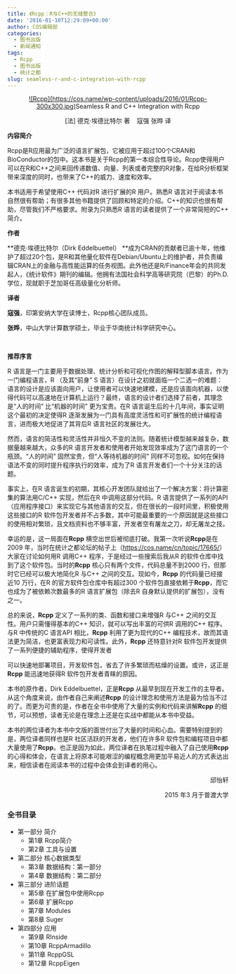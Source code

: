 ```yaml
---
title: 《Rcpp：R与C++的无缝整合》
date: '2016-01-10T12:29:09+00:00'
author: COS编辑部
categories:
  - 图书出版
  - 新闻通知
tags:
  - Rcpp
  - 图书出版
  - 统计之都
slug: seamless-r-and-c-integration-with-rcpp
---
```


<p style="text-align: center;">
  <a href="https://cos.name/wp-content/uploads/2016/01/Rcpp.jpg" rel="attachment wp-att-11834">![Rcpp](https://cos.name/wp-content/uploads/2016/01/Rcpp-300x300.jpg)</a>Seamless R and C++ Integration with Rcpp
</p>

<p style="text-align: center;">
  [法] 德克·埃德比特尔 著    寇强 张晔 译
</p>

**内容简介**

Rcpp是R应用最为广泛的语言扩展包，它被应用于超过100个CRAN和BioConductor的包中。这本书是关于Rcpp的第一本综合性导论。Rcpp使得用户可以在R和C++之间来回传递数值、向量、列表或者完整的R对象，在给R分析框架带来深度的同时，也带来了C++的威力、速度和效率。

<!--more-->本书适用于希望使用C++ 代码对R 进行扩展的R 用户。熟悉R 语言对于阅读本书自然很有帮助；有很多其他书籍提供了回顾和特定的介绍。C++的知识也很有帮助，尽管我们不严格要求。附录为只熟悉R 语言的读者提供了一个非常简短的C++ 简介。

**作者**

**德克·埃德比特尔（Dirk Eddelbuettel） **成为CRAN的贡献者已逾十年，他维护了超过20个包，是R和其他量化软件在Debian/Ubuntu上的维护者，并负责编辑CRAN上的金融与高性能运算的任务视图。此外他还是R/Finance年会的共同发起人，《统计软件》期刊的编辑。他拥有法国社会科学高等研究院（巴黎）的Ph.D.学位，现就职于芝加哥任高级量化分析师。

**译者**

**寇强**，印第安纳大学在读博士，Rcpp核心团队成员。

**张晔**，中山大学计算数学硕士，毕业于华南统计科学研究中心。

&nbsp;

**推荐序言**

R 语言是一门主要用于数据处理、统计分析和可视化作图的解释型脚本语言。作为一门编程语言，R （及其“前身” S 语言）在设计之初就面临一个二选一的难题：语言的设计是应该面向用户，让使用者可以快速地建模，还是应该面向机器，以使得代码可以高速地在计算机上运行？最终，语言的设计者们选择了前者，其理念是“人的时间” 比“机器的时间” 更为宝贵。在R 语言诞生后的十几年间，事实证明这个最初的决定使得R 逐渐发展为一门具有高度灵活性和可扩展性的统计编程语言，进而极大地促进了其背后R 语言社区的发展壮大。

然而，语言的简洁性和灵活性并非恒久不变的法则。随着统计模型越来越复杂，数据量越来越大，众多的R 语言开发者和使用者开始发现效率成为了这门语言的一个瓶颈。“人的时间” 固然宝贵，但“人等待机器的时间” 同样不可忽视。如何在保持语法不变的同时提升程序执行的效率，成为了R 语言开发者们一个十分关注的话题。

事实上，在R 语言诞生的初期，其核心开发团队就给出了一个解决方案：将计算密集的算法用C/C++ 实现，然后在R 中调用这部分代码。R 语言提供了一系列的API （应用程序接口）来实现它与其他语言的交互，但在很长的一段时间里，积极使用这些接口的R 软件包开发者并不占多数，其中可能最重要的一个原因就是这些接口的使用相对繁琐，且文档资料也不够丰富，开发者空有屠龙之刀，却无屠龙之技。

幸运的是，这一局面在**Rcpp** 横空出世后被彻底打破。我第一次听说**Rcpp**是在2009 年，当时在统计之都论坛的帖子上（<https://cos.name/cn/topic/17665/>）大家在讨论如何用R 调用C++ 程序，于是经过一些搜索后我从R 的软件仓库中找到了这个软件包。当时的**Rcpp** 核心只有两个文件，代码总量不到2000 行，但那时它已经可以极大地简化R 与C++ 之间的交互。现如今，**Rcpp** 的代码量已经接近10 万行，在R 的官方软件包仓库中有超过300 个软件包直接依赖于**Rcpp**，而它也成为了被依赖次数最多的R 语言扩展包（除去R 自身默认提供的扩展包），没有之一。

总的来说，**Rcpp** 定义了一系列的类、函数和接口来增强R 与C++ 之间的交互性。用户只需懂得基本的C++ 知识，就可以写出丰富的可供R 调用的C++ 程序。与R 中传统的C 语言API 相比，**Rcpp** 利用了更为现代的C++ 编程技术，故而其语法更为简洁，也更富表现力和可读性。此外，**Rcpp** 还特意针对R 软件包开发提供了一系列便捷的辅助程序，使得开发者

可以快速地部署项目，开发软件包，省去了许多繁琐而枯燥的设置。或许，这正是**Rcpp** 能迅速地获得R 软件包开发者青睐的原因。

本书的原作者，Dirk Eddelbuettel，正是**Rcpp** 从最早到现在开发工作的主导者。从这个角度来说，由作者自己来阐述**Rcpp** 的设计理念和使用方法是最为恰当不过的了。而更为可贵的是，作者在全书中使用了大量的实例和代码来讲解**Rcpp** 的细节，可以预想，读者无论是在理念上还是在实战中都能从本书中受益。

本书的两位译者为本书中文版的面世付出了大量的时间和心血。需要特别提到的是，两位译者同样也是R 社区活跃的开发者，他们在许多R 软件包和编程项目中都大量使用了**Rcpp**。也正是因为如此，两位译者在执笔过程中融入了自己使用**Rcpp** 的心得和体会，在语言上将原本可能艰涩的编程概念用更加平易近人的方式表达出来，相信读者在阅读本书的过程中会体会到译者的用心。

<p style="text-align: right;">
  邱怡轩
</p>

<p style="text-align: right;">
  2015 年3 月于普渡大学
</p>

### 全书目录

  * 第一部分 简介 
      * 第1章 Rcpp简介
      * 第2章 工具与设置
  * 第二部分 核心数据类型 
      * 第3章 数据结构：第一部分
      * 第4章 数据结构：第二部分
  * 第三部分 进阶话题 
      * 第5章 在扩展包中使用Rcpp
      * 第6章 扩展Rcpp
      * 第7章 Modules
      * 第8章 Suger
  * 第四部分 应用 
      * 第9章 RInside
      * 第10章 RcppArmadillo
      * 第11章 RcppGSL
      * 第12章 RcppEigen

